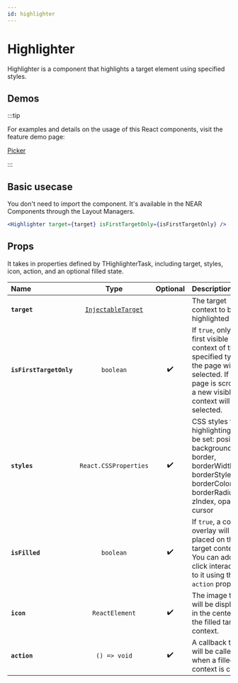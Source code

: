 ```yaml
---
id: highlighter
---
```


# Highlighter

Highlighter is a component that highlights a target element using specified styles.

## Demos

:::tip

For examples and details on the usage of this React components, visit the feature demo page:

[Picker](/docs/features/feature-picker)

:::

## Basic usecase

You don't need to import the component. It's available in the NEAR Components through the Layout Managers.

```jsx
<Highlighter target={target} isFirstTargetOnly={isFirstTargetOnly} />
```

## Props

It takes in properties defined by THighlighterTask, including target, styles, icon, action, and an optional filled state.

| Name                    |                       Type                        | Optional | Description                                                                                                                                                    |
| :---------------------- | :-----------------------------------------------: | :------: | :------------------------------------------------------------------------------------------------------------------------------------------------------------- |
| **`target`**            | [`InjectableTarget`](/docs/api/injectable-target) |          | The target context to be highlighted                                                                                                                           |
| **`isFirstTargetOnly`** |                     `boolean`                     |    ✔️    | If `true`, only the first visible context of the specified type on the page will be selected. If the page is scrolled, a new visible context will be selected. |
| **`styles`**            |               `React.CSSProperties`               |    ✔️    | CSS styles for the highlighting. Can be set: position, backgroundColor, border, borderWidth, borderStyle, borderColor, borderRadius, zIndex, opacity, cursor   |
| **`isFilled`**          |                     `boolean`                     |    ✔️    | If `true`, a color overlay will be placed on the target context. You can add a click interaction to it using the `action` prop.                                |
| **`icon`**              |                  `ReactElement`                   |    ✔️    | The image that will be displayed in the center of the filled target context.                                                                                   |
| **`action`**            |                   `() => void`                    |    ✔️    | A callback that will be called when a filled context is clicked.                                                                                               |
